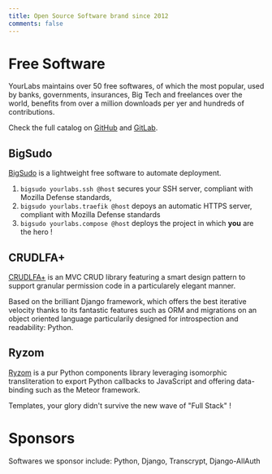 ```yaml
---
title: Open Source Software brand since 2012
comments: false
---
```


# Free Software

YourLabs maintains over 50 free softwares, of which the most popular, used by
banks, governments, insurances, Big Tech and freelances over the world,
benefits from over a million downloads per yer and hundreds of contributions.

Check the full catalog on [GitHub](https://github.com/yourlabs) and
[GitLab](https://yourlabs.io/oss).

## BigSudo

[BigSudo](https://yourlabs.io/oss/bigsudo) is a lightweight free software to automate deployment.

1. `bigsudo yourlabs.ssh @host` secures your SSH server, compliant with Mozilla
   Defense standards,
1. `bigsudo yourlabs.traefik @host` depoys an automatic HTTPS server, compliant
   with Mozilla Defense standards
1. `bigsudo yourlabs.compose @host` deploys the project in which **you** are
   the hero !

## CRUDLFA+

[CRUDLFA+](https://yourlabs.io/oss/crudlfap) is an MVC CRUD library featuring
a smart design pattern to support granular permission code in a particularely
elegant manner.

Based on the brilliant Django framework, which offers the best iterative
velocity thanks to its fantastic features such as ORM and migrations on an
object oriented language particularily designed for introspection and
readability: Python.

## Ryzom

[Ryzom](https://yourlabs.io/oss/ryzom) is a pur Python components library
leveraging isomorphic transliteration to export Python callbacks to JavaScript
and offering data-binding such as the Meteor framework.

Templates, your glory didn't survive the new wave of "Full Stack" !

# Sponsors

Softwares we sponsor include: Python, Django, Transcrypt, Django-AllAuth
